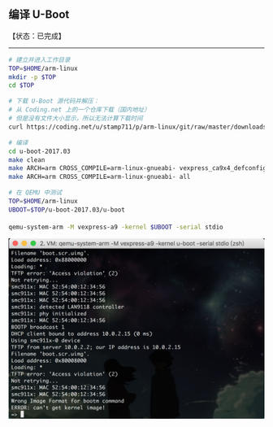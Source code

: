 ## 编译 U-Boot

【状态：已完成】

---


```bash
# 建立并进入工作目录
TOP=$HOME/arm-linux
mkdir -p $TOP
cd $TOP
```

```bash
# 下载 U-Boot 源代码并解压：
# 从 Coding.net 上的一个仓库下载（国内地址）
# 但是没有文件大小显示，所以无法计算下载时间
curl https://coding.net/u/stamp711/p/arm-linux/git/raw/master/downloads/u-boot-2017.03.tar.gz | tar -xzf -
```

```bash
# 编译
cd u-boot-2017.03
make clean
make ARCH=arm CROSS_COMPILE=arm-linux-gnueabi- vexpress_ca9x4_defconfig
make ARCH=arm CROSS_COMPILE=arm-linux-gnueabi- all
```

```bash
# 在 QEMU 中测试
TOP=$HOME/arm-linux
UBOOT=$TOP/u-boot-2017.03/u-boot

qemu-system-arm -M vexpress-a9 -kernel $UBOOT -serial stdio
```

![测试结果](/assets/qemu-uboot-only.png)
